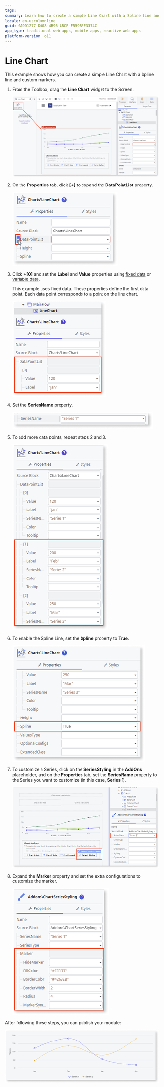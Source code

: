 ```yaml
---
tags:
summary: Learn how to create a simple Line Chart with a Spline line and custom markers in OutSystems.
locale: en-uscolumnline
guid: 0A9D1277-D008-4B96-8BCF-F559BEE3374C
app_type: traditional web apps, mobile apps, reactive web apps
platform-version: o11
---
```


# Line Chart

This example shows how you can create a simple Line Chart with a Spline line and custom markers.

1. From the Toolbox, drag the **Line Chart** widget to the Screen.

    ![Drag the Line Chart widget to the screen ](images/chartline-drag-ss.png)

1. On the **Properties** tab, click **[+]** to expand the **DataPointList** property.

    ![Expand the Data Point List property](images/chartline-expand-ss.png)

1. Click **+[0]** and set the **Label** and **Value** properties using [fixed data](chart-data-v2.md#populate-your-chart-with-fixed-data) or [variable data](chart-data-v2.md#populate-your-chart-with-variable-data). 

    This example uses fixed data. These properties define the first data point. Each data point corresponds to a point on the line chart. 

    ![Set datapoint](images/chartline-datapoint-ss.png)

1. Set the **SeriesName** property.

    ![Set the series name](images/chart-seriesname-ss.png)

1. To add more data points, repeat steps 2 and 3.

    ![Add more data points](images/chartline-extradatapoints-ss.png)

1. To enable the Spline Line, set the **Spline** property to **True**.

    ![Set the Spline property](images/chartline-spline-ss.png)

1. To customize a Series, click on the **SeriesStyling** in the **AddOns** placeholder, and on the **Properties** tab, set the **SeriesName** property to the Series you want to customize (in this case, **Series 1**).

    ![Select the series to customize](images/chartline-addon-ss.png)

1. Expand the **Marker** property and set the extra configurations to customize the marker.

    ![Set marker properties](images/chartline-marker-ss.png)

After following these steps, you can publish your module:

![Example Line Chart](images/chartline-result.png)
